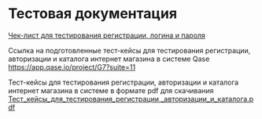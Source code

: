 # Тестовая документация

[Чек-лист для тестирования регистрации, логина и пароля](https://docs.google.com/spreadsheets/d/18qz2rKZyhEpV7AwkLGYukzE0aDy8REYhTDZYbAbVxMQ/edit#gid=0)

Ссылка на подготовленные тест-кейсы для тестирования регистрации, авторизации и каталога интернет магазина в системе Qase     
https://app.qase.io/project/G7?suite=11

Тест-кейсы для тестирования регистрации, авторизации и каталога интернет магазина в системе в формате pdf для скачивания
[Тест_кейсы_для_тестирования_регистрации,_авторизации_и_каталога.pdf](https://github.com/margaritakolomytceva/docs/files/15139521/_._._._._._._.pdf)





